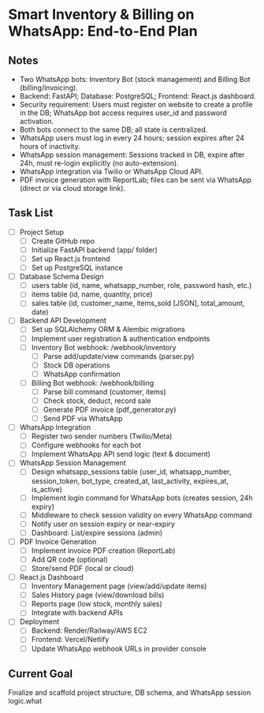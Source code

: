 # Smart Inventory & Billing on WhatsApp: End-to-End Plan

## Notes
- Two WhatsApp bots: Inventory Bot (stock management) and Billing Bot (billing/invoicing).
- Backend: FastAPI; Database: PostgreSQL; Frontend: React.js dashboard.
- Security requirement: Users must register on website to create a profile in the DB; WhatsApp bot access requires user_id and password activation.
- Both bots connect to the same DB; all state is centralized.
- WhatsApp users must log in every 24 hours; session expires after 24 hours of inactivity.
- WhatsApp session management: Sessions tracked in DB, expire after 24h, must re-login explicitly (no auto-extension).
- WhatsApp integration via Twilio or WhatsApp Cloud API.
- PDF invoice generation with ReportLab; files can be sent via WhatsApp (direct or via cloud storage link).

## Task List
- [ ] Project Setup
  - [ ] Create GitHub repo
  - [ ] Initialize FastAPI backend (app/ folder)
  - [ ] Set up React.js frontend
  - [ ] Set up PostgreSQL instance
- [ ] Database Schema Design
  - [ ] users table (id, name, whatsapp_number, role, password hash, etc.)
  - [ ] items table (id, name, quantity, price)
  - [ ] sales table (id, customer_name, items_sold [JSON], total_amount, date)
- [ ] Backend API Development
  - [ ] Set up SQLAlchemy ORM & Alembic migrations
  - [ ] Implement user registration & authentication endpoints
  - [ ] Inventory Bot webhook: /webhook/inventory
    - [ ] Parse add/update/view commands (parser.py)
    - [ ] Stock DB operations
    - [ ] WhatsApp confirmation
  - [ ] Billing Bot webhook: /webhook/billing
    - [ ] Parse bill command (customer, items)
    - [ ] Check stock, deduct, record sale
    - [ ] Generate PDF invoice (pdf_generator.py)
    - [ ] Send PDF via WhatsApp
- [ ] WhatsApp Integration
  - [ ] Register two sender numbers (Twilio/Meta)
  - [ ] Configure webhooks for each bot
  - [ ] Implement WhatsApp API send logic (text & document)
- [ ] WhatsApp Session Management
  - [ ] Design whatsapp_sessions table (user_id, whatsapp_number, session_token, bot_type, created_at, last_activity, expires_at, is_active)
  - [ ] Implement login command for WhatsApp bots (creates session, 24h expiry)
  - [ ] Middleware to check session validity on every WhatsApp command
  - [ ] Notify user on session expiry or near-expiry
  - [ ] Dashboard: List/expire sessions (admin)
- [ ] PDF Invoice Generation
  - [ ] Implement invoice PDF creation (ReportLab)
  - [ ] Add QR code (optional)
  - [ ] Store/send PDF (local or cloud)
- [ ] React.js Dashboard
  - [ ] Inventory Management page (view/add/update items)
  - [ ] Sales History page (view/download bills)
  - [ ] Reports page (low stock, monthly sales)
  - [ ] Integrate with backend APIs
- [ ] Deployment
  - [ ] Backend: Render/Railway/AWS EC2
  - [ ] Frontend: Vercel/Netlify
  - [ ] Update WhatsApp webhook URLs in provider console

## Current Goal
Finalize and scaffold project structure, DB schema, and WhatsApp session logic.what